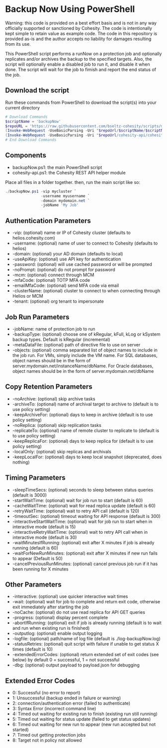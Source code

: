 # Backup Now Using PowerShell

Warning: this code is provided on a best effort basis and is not in any way officially supported or sanctioned by Cohesity. The code is intentionally kept simple to retain value as example code. The code in this repository is provided as-is and the author accepts no liability for damages resulting from its use.

This PowerShell script performs a runNow on a protection job and optionally replicates and/or archives the backup to the specified targets. Also, the script will optionally enable a disabled job to run it, and disable it when done. The script will wait for the job to fimish and report the end status of the job.

## Download the script

Run these commands from PowerShell to download the script(s) into your current directory

```powershell
# Download Commands
$scriptName = 'backupNow'
$repoURL = 'https://raw.githubusercontent.com/bseltz-cohesity/scripts/master/powershell'
(Invoke-WebRequest -UseBasicParsing -Uri "$repoUrl/$scriptName/$scriptName.ps1").content | Out-File "$scriptName.ps1"; (Get-Content "$scriptName.ps1") | Set-Content "$scriptName.ps1"
(Invoke-WebRequest -UseBasicParsing -Uri "$repoUrl/cohesity-api/cohesity-api.ps1").content | Out-File cohesity-api.ps1; (Get-Content cohesity-api.ps1) | Set-Content cohesity-api.ps1
# End Download Commands
```

## Components

* backupNow.ps1: the main PowerShell script
* cohesity-api.ps1: the Cohesity REST API helper module

Place all files in a folder together. then, run the main script like so:

```powershell
./backupNow.ps1 -vip mycluster `
                -username myusername `
                -domain mydomain.net `
                -jobName 'My Job'
```

## Authentication Parameters

* -vip: (optional) name or IP of Cohesity cluster (defaults to helios.cohesity.com)
* -username: (optional) name of user to connect to Cohesity (defaults to helios)
* -domain: (optional) your AD domain (defaults to local)
* -useApiKey: (optional) use API key for authentication
* -password: (optional) will use cached password or will be prompted
* -noPrompt: (optional) do not prompt for password
* -mcm: (optional) connect through MCM
* -mfaCode: (optional) TOTP MFA code
* -emailMfaCode: (optional) send MFA code via email
* -clusterName: (optional) cluster to connect to when connecting through Helios or MCM
* -tenant: (optional) org tenant to impersonate

## Job Run Parameters

* -jobName: name of protection job to run
* -backupType: (optional) choose one of kRegular, kFull, kLog or kSystem backup types. Default is kRegular (incremental)
* -metaDataFile: (optional) path of directive file to use on server
* -objects: (optional) comma separated list of object names to include in the job run. For VMs, simply include the VM name. For SQL databases, object names should be in the form of server.mydomain.net/instanceName/dbName. For Oracle databases, object names should be in the form of server.mydomain.net/dbName

## Copy Retention Parameters

* -noArchive: (optional) skip archive tasks
* -archiveTo: (optional) name of archival target to archive to (default is to use policy setting)
* -keepArchiveFor: (optional) days to keep in archive (default is to use policy setting)
* -noReplica: (optional) skip replication tasks
* -replicateTo: (optional) name of remote cluster to replicate to (default is to use policy setting)
* -keepReplicaFor: (optional) days to keep replica for (default is to use policy setting)
* -localOnly: (optional) skip replicas and archivals
* -keepLocalFor: (optional) days to keep local snapshot (deprecated, does nothing)

## Timing Parameters

* -sleepTimeSecs: (optional) seconds to sleep between status queries (default is 3000)
* -startWaitTime: (optional) wait for job run to start (default is 60)
* -cacheWaitTime: (optional) wait for read replica update (default is 60)
* -retryWaitTime: (optional) wait to retry API call (default is 120)
* -timeoutSec: (optional) timeout waiting for API response (default is 300)
* -interactiveStartWaitTime: (optional) wait for job run to start when in interactive mode (default is 15)
* -interactiveRetryWaitTime: (optional) wait to retry API call  when in interactive mode (default is 30)
* -waitMinutesIfRunning: (optional) exit after X minutes if job is already running (default is 60)
* -waitForNewRunMinutes: (optional) exit after X minutes if new run fails to appear (Default is 50)
* -cancelPreviousRunMinutes: (optional) cancel previous job run if it has been running for X minutes

## Other Parameters

* -interactive: (optional) use quicker interactive wait times
* -wait: (optional) wait for job to complete and return exit code, otherwise exit immediately after starting the job
* -noCache: (optional) do not use read replica for API GET queries
* -progress: (optional) display percent complete
* -abortIfRunning: (optional) exit if job is already running (default is to wait and run when existing run is finished)
* -outputlog: (optional) enable output logging
* -logfile: (optional) path/name of log file (default is ./log-backupNow.log)
* -statusRetries: (optional) quit script with failure if unable to get status X times (default is 10)
* -extendedErrorCodes: (optional) return extended set of exit codes (see below) by default 0 = successful, 1 = not successful
* -dbg: (optional) output payload to payload.json for debugging

## Extended Error Codes

* 0: Successful (no error to report)
* 1: Unsuccessful (backup ended in failure or warning)
* 2: connection/authentication error (failed to authenticate)
* 3: Syntax Error (incorrect command line)
* 4: Timed out waiting for existing run to finish (existing run still running)
* 5: Timed out waiting for status update (failed to get status updates)
* 6: Timed out waiting for new run to appear (new run accepted but not started)
* 7: Timed out getting protection jobs
* 8: Target not in policy not allowed
